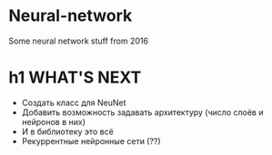 # Neural-network
Some neural network stuff from 2016

h1 WHAT'S NEXT
=====================
  * Создать класс для NeuNet
  * Добавить возможность задавать архитектуру (число слоёв и нейронов в них)
  * И в библиотеку это всё
  * Рекуррентные нейронные сети (??)

